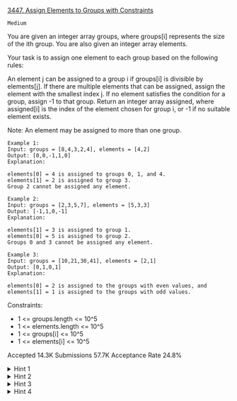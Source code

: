 [3447. Assign Elements to Groups with Constraints](https://leetcode.com/problems/assign-elements-to-groups-with-constraints/)

`Medium`

You are given an integer array groups, where groups[i] represents the size of the ith group. You are also given an integer array elements.

Your task is to assign one element to each group based on the following rules:

An element j can be assigned to a group i if groups[i] is divisible by elements[j].
If there are multiple elements that can be assigned, assign the element with the smallest index j.
If no element satisfies the condition for a group, assign -1 to that group.
Return an integer array assigned, where assigned[i] is the index of the element chosen for group i, or -1 if no suitable element exists.

Note: An element may be assigned to more than one group.

```
Example 1:
Input: groups = [8,4,3,2,4], elements = [4,2]
Output: [0,0,-1,1,0]
Explanation:

elements[0] = 4 is assigned to groups 0, 1, and 4.
elements[1] = 2 is assigned to group 3.
Group 2 cannot be assigned any element.

Example 2:
Input: groups = [2,3,5,7], elements = [5,3,3]
Output: [-1,1,0,-1]
Explanation:

elements[1] = 3 is assigned to group 1.
elements[0] = 5 is assigned to group 2.
Groups 0 and 3 cannot be assigned any element.

Example 3:
Input: groups = [10,21,30,41], elements = [2,1]
Output: [0,1,0,1]
Explanation:

elements[0] = 2 is assigned to the groups with even values, and elements[1] = 1 is assigned to the groups with odd values.
```

Constraints:

- 1 <= groups.length <= 10^5
- 1 <= elements.length <= 10^5
- 1 <= groups[i] <= 10^5
- 1 <= elements[i] <= 10^5

Accepted
14.3K
Submissions
57.7K
Acceptance Rate
24.8%

<details>
<summary>Hint 1</summary>

Can a sieve-like approach be applied here?

</details>
<details>
<summary>Hint 2</summary>

Starting from the smallest index, iterate through the multiples of the element and assign it to groups divisible by that value.

</details>
<details>
<summary>Hint 3</summary>

Process each element once.

</details>
<details>
<summary>Hint 4</summary>

Find all divisors of each group, then match them with elements.

</details>